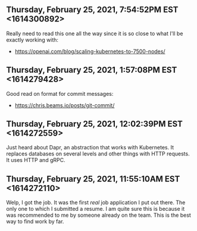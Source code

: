 ## Thursday, February 25, 2021, 7:54:52PM EST <1614300892>

Really need to read this one all the way since it is so close to what
I'll be exactly working with:

* <https://openai.com/blog/scaling-kubernetes-to-7500-nodes/>

## Thursday, February 25, 2021, 1:57:08PM EST <1614279428>

Good read on format for commit messages:

* <https://chris.beams.io/posts/git-commit/>

## Thursday, February 25, 2021, 12:02:39PM EST <1614272559>

Just heard about Dapr, an abstraction that works with Kubernetes. It
replaces databases on several levels and other things with HTTP
requests. It uses HTTP and gRPC.

## Thursday, February 25, 2021, 11:55:10AM EST <1614272110>

Welp, I got the job. It was the first *real* job application I put out
there. The only one to which I submitted a resume. I am quite sure this
is because it was recommended to me by someone already on the team. This
is the best way to find work by far.

